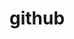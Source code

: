 ---
layout: redirect
title: github
readable: GitHub
link: https://github.com/fennifith
name: fennifith
verb: commit
---